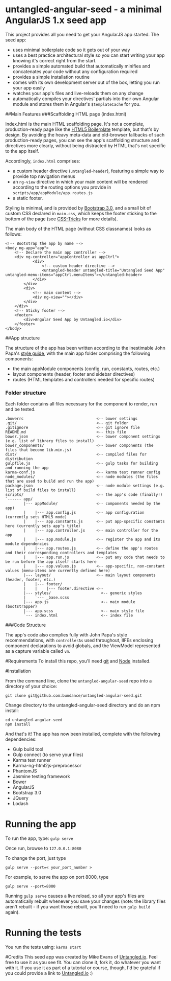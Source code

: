 # untangled-angular-seed - a minimal AngularJS 1.x seed app

This project provides all you need to get your AngularJS app started. The seed app:

- uses minimal boilerplate code so it gets out of your way
- uses a best practice architectural style so you can start writing your app knowing it's correct right from the start.
- provides a simple automated build that automatically minifies and concatenates your code without any configuration required
- provides a simple installation routine
- comes with its own development server out of the box, letting you run your app easily
- watches your app's files and live-reloads them on any change
- automatically compiles your directives' partials into their own Angular module and stores them in Angular's `$templateCache` for you.

##Main Features
###Scaffolding HTML page (index.html)

Index.html is the main HTML scaffolding page. It's not a complete, production-ready page like the [HTML5 Boilerplate](https://html5boilerplate.com/)
template, but that's by design. By avoiding the heavy meta-data and old-browser fallbacks of such production-ready
pages, you can see the app's scaffolding structure and directives more clearly, without being distracted by HTML that's
not specific to the app itself.

Accordingly, `index.html` comprises:
- a custom header directive (`untangled-header`), featuring a simple way to provide top navigation menus 
- an `ng-view` directive in which your main content will be rendered according to the routing options
you provide in `scripts/app/appModule/app.routes.js`
- a static footer.

Styling is minimal, and is provided by [Bootstrap 3.0](http://getbootstrap.com/), and a small bit of custom CSS declared in
`main.css`, which keeps the footer sticking to the bottom of the page (see
[CSS-Tricks](https://css-tricks.com/snippets/css/sticky-footer/) for more details).

The main body of the HTML page (without CSS classnames) looks as follows:

```
<!-- Bootstrap the app by name -->
<body ng-app="app">
    <!-- Declare the main app controller -->
    <div ng-controller="appController as appCtrl">
            <div>
                <!-- custom header directive -->
                <untangled-header untangled-title="Untangled Seed App" untangled-menu-items="appCtrl.menuItems"></untangled-header>
            </div>
        </div>
        <div>
            <!-- main content -->
            <div ng-view=""></div>
        </div>
    </div>
    <!-- Sticky footer -->
    <footer>
        <div>Angular Seed App by Untangled.io</div>
    </footer>
</body>
```
    
##App structure

The structure of the app has been written according to the inestimable John Papa's
[style guide](https://github.com/johnpapa/angular-styleguide), with the main app folder comprising
the following components:

- the main appModule components (config, run, constants, routes, etc.)
- layout components (header, footer and sidebar directives)
- routes (HTML templates and controllers needed for specific routes)

### Folder structure
Each folder contains all files necessary for the component to render, run and be tested.

```
.bowerrc                                <-- bower settings
.git/                                   <-- git folder
.gitignore                              <-- git ignore file
README.md                               <-- this file
bower.json                              <-- bower component settings (e.g. list of library files to install)
bower_components/                       <-- bower components (the files that become lib.min.js)
dist/                                   <-- compiled files for distribution
gulpfile.js                             <-- gulp tasks for building and running the app
karma-conf.js                           <-- karma test runner config
node_modules/                           <-- node modules (the files that are used to build and run the app)
package.json                            <-- node module settings (e.g. list of build files to install)
scripts/                                <-- the app's code (finally!)
`------ app/
        |--- appModule/                 <-- components needed by the app)
        |    |--- app.config.js         <-- app configuration (currently sets HTML5 mode)              
        |    |--- app.constants.js      <-- put app-specific constants here (currently sets app's title)
        |    |--- app.controller.js     <-- main controller for the app
        |    |--- app.module.js         <-- register the app and its module dependencies
        |    |--- app.routes.js         <-- define the app's routes and their corresponding controllers and templates
        |    |--- app.run.js            <-- put any code that needs to be run before the app itself starts here
        |    |--- app.values.js         <-- app-specific, non-constant values (menu-items are currently defined here)
        |--- layout/                    <-- main layout components (header, footer, etc.) 
        |    |--- footer/
        |    |    |--- footer.directive <--  
        |--- styles/                      <-- generic styles
        |    `--- _base.scss
        |--- app.js                       <-- main module (bootstrapper)
        |--- app.scss                     <-- main style file
        `--- index.html                   <-- index file
```


###Code Structure

The app's code also complies fully with John Papa's style recommendations, with `controllerAs` used
throughout, IIFEs enclosing component declarations to avoid globals, and the ViewModel represented as a
capture variable called `vm`.

#Requirements
To install this repo, you'll need [git](https://git-scm.com/) and [Node](https://nodejs.org/) installed.
    
#Installation

From the command line, clone the `untangled-angular-seed` repo into a directory of your choice: 

`git clone git@github.com:bundance/untangled-angular-seed.git`

Change directory to the untangled-angular-seed directory and do an npm install:

```
cd untangled-angular-seed
npm install
```

And that's it! The app has now been installed, complete with the following dependencies:
 
- Gulp build tool
- Gulp connect (to serve your files)
- Karma test runner
- Karma-ng-html2js-preprocessor
- PhantomJS
- Jasmine testing framework
- Bower
- AngularJS
- Bootstrap 3.0
- JQuery
- Lodash

# Running the app
To run the app, type:
`gulp serve`
    
Once run, browse to `127.0.0.1:8080`

To change the port, just type

`gulp serve --port=< your_port_number >`

For example, to serve the app on port 8000, type

`gulp serve --port=8000`

Running `gulp serve` causes a live reload, so all your app's files are automatically rebuilt whenever you save your
changes (note: the library files aren't rebuilt - if you want those rebuilt, you'll need to run `gulp build` again).

# Running the tests
You run the tests using:
`karma start`



#Credits
This seed app was created by Mike Evans of [Untangled.io](http://untangled.io). Feel free to use it
as you see fit. You can clone it, fork it, do whatever you want with it. If you use it as part of a tutorial
or course, though, I'd be grateful if you could provide a link to [Untangled.io](http://untangled.io) :)

